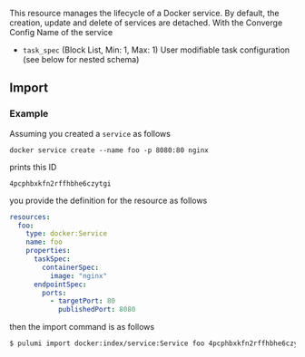 <!-- Bug: Type and Name are switched -->
This resource manages the lifecycle of a Docker service. By default, the creation, update and delete of services are detached.
With the Converge Config Name of the service
- `task_spec` (Block List, Min: 1, Max: 1) User modifiable task configuration (see below for nested schema)

## Import

### Example

Assuming you created a `service` as follows

```shell
docker service create --name foo -p 8080:80 nginx
```

prints this ID

```text
4pcphbxkfn2rffhbhe6czytgi
```

you provide the definition for the resource as follows

```yaml
resources:
  foo:
    type: docker:Service
    name: foo
    properties:
      taskSpec:
        containerSpec:
          image: "nginx"
      endpointSpec:
        ports:
          - targetPort: 80
            publishedPort: 8080
```

then the import command is as follows

```sh
$ pulumi import docker:index/service:Service foo 4pcphbxkfn2rffhbhe6czytgi
```


